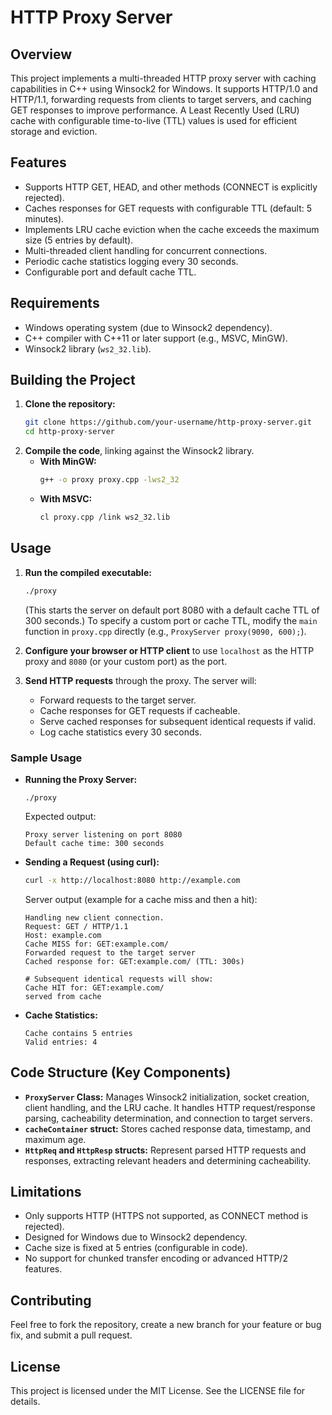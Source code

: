 # HTTP Proxy Server

## Overview
This project implements a multi-threaded HTTP proxy server with caching capabilities in C++ using Winsock2 for Windows. It supports HTTP/1.0 and HTTP/1.1, forwarding requests from clients to target servers, and caching GET responses to improve performance. A Least Recently Used (LRU) cache with configurable time-to-live (TTL) values is used for efficient storage and eviction.

## Features
*   Supports HTTP GET, HEAD, and other methods (CONNECT is explicitly rejected).
*   Caches responses for GET requests with configurable TTL (default: 5 minutes).
*   Implements LRU cache eviction when the cache exceeds the maximum size (5 entries by default).
*   Multi-threaded client handling for concurrent connections.
*   Periodic cache statistics logging every 30 seconds.
*   Configurable port and default cache TTL.

## Requirements
*   Windows operating system (due to Winsock2 dependency).
*   C++ compiler with C++11 or later support (e.g., MSVC, MinGW).
*   Winsock2 library (`ws2_32.lib`).

## Building the Project
1.  **Clone the repository:**
    ```bash
    git clone https://github.com/your-username/http-proxy-server.git
    cd http-proxy-server
    ```
2.  **Compile the code**, linking against the Winsock2 library.
    *   **With MinGW:**
        ```bash
        g++ -o proxy proxy.cpp -lws2_32
        ```
    *   **With MSVC:**
        ```bash
        cl proxy.cpp /link ws2_32.lib
        ```

## Usage
1.  **Run the compiled executable:**
    ```bash
    ./proxy
    ```
    (This starts the server on default port 8080 with a default cache TTL of 300 seconds.)
    To specify a custom port or cache TTL, modify the `main` function in `proxy.cpp` directly (e.g., `ProxyServer proxy(9090, 600);`).

2.  **Configure your browser or HTTP client** to use `localhost` as the HTTP proxy and `8080` (or your custom port) as the port.

3.  **Send HTTP requests** through the proxy. The server will:
    *   Forward requests to the target server.
    *   Cache responses for GET requests if cacheable.
    *   Serve cached responses for subsequent identical requests if valid.
    *   Log cache statistics every 30 seconds.

### Sample Usage
*   **Running the Proxy Server:**
    ```
    ./proxy
    ```
    Expected output:
    ```
    Proxy server listening on port 8080
    Default cache time: 300 seconds
    ```
*   **Sending a Request (using curl):**
    ```bash
    curl -x http://localhost:8080 http://example.com
    ```
    Server output (example for a cache miss and then a hit):
    ```
    Handling new client connection.
    Request: GET / HTTP/1.1
    Host: example.com
    Cache MISS for: GET:example.com/
    Forwarded request to the target server
    Cached response for: GET:example.com/ (TTL: 300s)

    # Subsequent identical requests will show:
    Cache HIT for: GET:example.com/
    served from cache
    ```
*   **Cache Statistics:**
    ```
    Cache contains 5 entries
    Valid entries: 4
    ```

## Code Structure (Key Components)
*   **`ProxyServer` Class:** Manages Winsock2 initialization, socket creation, client handling, and the LRU cache. It handles HTTP request/response parsing, cacheability determination, and connection to target servers.
*   **`cacheContainer` struct:** Stores cached response data, timestamp, and maximum age.
*   **`HttpReq` and `HttpResp` structs:** Represent parsed HTTP requests and responses, extracting relevant headers and determining cacheability.

## Limitations
*   Only supports HTTP (HTTPS not supported, as CONNECT method is rejected).
*   Designed for Windows due to Winsock2 dependency.
*   Cache size is fixed at 5 entries (configurable in code).
*   No support for chunked transfer encoding or advanced HTTP/2 features.

## Contributing
Feel free to fork the repository, create a new branch for your feature or bug fix, and submit a pull request.

## License
This project is licensed under the MIT License. See the LICENSE file for details.
